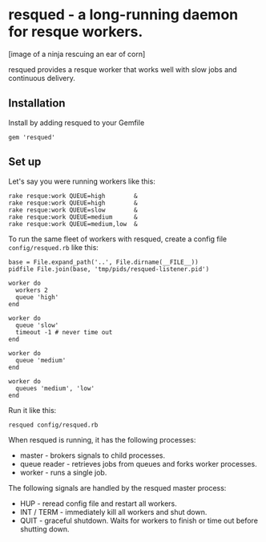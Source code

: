 # resqued - a long-running daemon for resque workers.

[image of a ninja rescuing an ear of corn]

resqued provides a resque worker that works well with
slow jobs and continuous delivery.

## Installation

Install by adding resqued to your Gemfile

    gem 'resqued'

## Set up

Let's say you were running workers like this:

    rake resque:work QUEUE=high        &
    rake resque:work QUEUE=high        &
    rake resque:work QUEUE=slow        &
    rake resque:work QUEUE=medium      &
    rake resque:work QUEUE=medium,low  &

To run the same fleet of workers with resqued, create a config file
`config/resqued.rb` like this:

    base = File.expand_path('..', File.dirname(__FILE__))
    pidfile File.join(base, 'tmp/pids/resqued-listener.pid')

    worker do
      workers 2
      queue 'high'
    end

    worker do
      queue 'slow'
      timeout -1 # never time out
    end

    worker do
      queue 'medium'
    end

    worker do
      queues 'medium', 'low'
    end

Run it like this:

    resqued config/resqued.rb

When resqued is running, it has the following processes:

* master - brokers signals to child processes.
* queue reader - retrieves jobs from queues and forks worker processes.
* worker - runs a single job.

The following signals are handled by the resqued master process:

* HUP - reread config file and restart all workers.
* INT / TERM - immediately kill all workers and shut down.
* QUIT - graceful shutdown. Waits for workers to finish or time out before shutting down.
